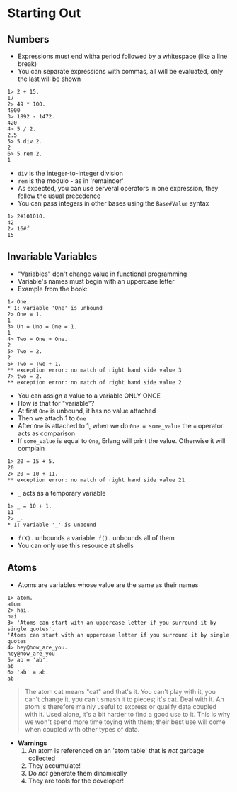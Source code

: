 # Starting Out

## Numbers
* Expressions must end witha period followed by a whitespace (like a line break)
* You can separate expressions with commas, all will be evaluated, only the last will be shown
```
1> 2 + 15.
17
2> 49 * 100.
4900
3> 1892 - 1472.
420
4> 5 / 2.
2.5
5> 5 div 2.
2
6> 5 rem 2.
1
```
* `div` is the integer-to-integer division
* `rem` is the modulo - as in 'remainder'
* As expected, you can use serveral operators in one expression, they follow the usual precedence
* You can pass integers in other bases using the `Base#Value` syntax
```
1> 2#101010.
42
2> 16#f
15
```

## Invariable Variables
* "Variables" don't change value in functional programming
* Variable's names must begin with an uppercase letter
* Example from the book:
```
1> One.
* 1: variable 'One' is unbound
2> One = 1.
1
3> Un = Uno = One = 1.
1
4> Two = One + One.
2
5> Two = 2.
2
6> Two = Two + 1.
** exception error: no match of right hand side value 3
7> two = 2.
** exception error: no match of right hand side value 2
```
* You can assign a value to a variable ONLY ONCE
* How is that for "variable"?
* At first `One` is unbound, it has no value attached
* Then we attach 1 to `One`
* After `One` is attached to 1, when we do `0ne = some_value` the `=` operator acts as comparison
* If `some_value` is equal to `One`, Erlang will print the value. Otherwise it will complain
```
1> 20 = 15 + 5.
20
2> 20 = 10 + 11.
** exception error: no match of right hand side value 21
```
* `_` acts as a temporary variable
```
1> _ = 10 + 1.
11
2> _.
* 1: variable '_' is unbound
```
* `f(X).` unbounds a variable. `f().` unbounds all of them
* You can only use this resource at shells

## Atoms

* Atoms are variables whose value are the same as their names
```
1> atom.
atom
2> hai.
hai
3> 'Atoms can start with an uppercase letter if you surround it by single quotes'.
'Atoms can start with an uppercase letter if you surround it by single quotes'
4> hey@how_are_you.
hey@how_are_you
5> ab = 'ab'.
ab
6> 'ab' = ab.
ab
```
> The atom cat means "cat" and that's it. You can't play with it, you can't change it, you can't smash it to pieces; it's cat. Deal with it.
> An atom is therefore mainly useful to express or qualify data coupled with it. Used alone, it's a bit harder to find a good use to it. This is why we won't spend more time toying with them; their best use will come when coupled with other types of data.
* **Warnings**
	1. An atom is referenced on an 'atom table' that is *not* garbage collected
	2. They accumulate!
	3. Do *not* generate them dinamically
	4. They are tools for the developer!

